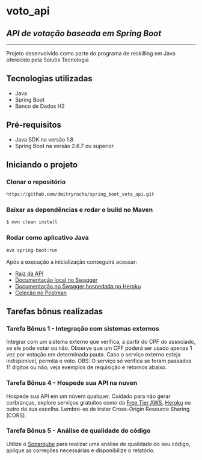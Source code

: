 # voto_api
## _API de votação baseada em Spring Boot_
---

Projeto desenvolvido como parte do programa de reskilling em Java oferecido pela Solutis Tecnologia

## Tecnologias utilizadas

- Java
- Spring Boot
- Banco de Dados H2

## Pré-requisitos
 - Java SDK na versão 1.8
 - Spring Boot na versão 2.6.7 ou superior

## Iniciando o projeto

### Clonar o repositório
 
 ```sh
https://github.com/dmitryrocha/spring_boot_voto_api.git
```

### Baixar as dependências e rodar o build no Maven 

 ```sh
$ mvn clean install
```

### Rodar como aplicativo Java
 
 ```sh
mvn spring-boot:run
```

Após a execução a inicialização conseguirá acessar:

- [Raiz da API](https://localhost:8080)
- [Documentação local no Swagger](http://localhost:8080/swagger-ui.html)
- [Documentação no Swagger hospedada no Heroku](https://limitless-garden-18285.herokuapp.com/swagger-ui.html)
- [Coleção no Postman](https://github.com/dmitryrocha/spring_boot_voto_api/blob/master/Vote_API.postman_collection.json)

## Tarefas bônus realizadas

### Tarefa Bônus 1 - Integração com sistemas externos
Integrar com um sistema externo que verifica, a partir do CPF do associado, se ele pode votar ou não. Observe que um CPF poderá ser usado apenas 1 vez por votação em determinada pauta. Caso o serviço externo esteja indisponível, permita o voto.
OBS: O serviço só verifica se foram passados 11 digitos ou não, veja exemplos de requisição e retornos abaixo.

### Tarefa Bônus 4 - Hospede sua API na nuven
Hospede sua API em um núvem qualquer. Cuidado para não gerar corbranças, explore serviços gratuítos como da [Free Tier AWS](https://aws.amazon.com/pt/free/), [Heroku](https://www.heroku.com/pricing) ou outro da sua escolha. Lembre-se de tratar Cross-Origin Resource Sharing (CORS). 

### Tarefa Bônus 5 - Análise de qualidade do código
Utilize o [Sonarqube](https://www.sonarqube.org/) para realizar uma análise de qualidade do seu código, aplique as correções necessárias e disponibilize o relatório.
